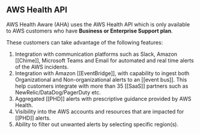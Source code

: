 ## AWS Health API

AWS Health Aware (AHA) uses the AWS Health API which is only available to AWS customers who have **Business or Enterprise Support plan**.

These customers can take advantage of the following features:

1.  Integration with communication platforms such as Slack, Amazon [[Chime]], Microsoft Teams and Email for automated and real time alerts of the AWS incidents.
2.  Integration with Amazon [[EventBridge]], with capability to ingest both Organizational and Non-organizational alerts to an [[event bus]]. This help customers integrate with more than 35 [[SaaS]] partners such as NewRelic/DataDog/PagerDuty etc.
3.  Aggregated [[PHD]] alerts with prescriptive guidance provided by AWS Health.
4.  Visibility into the AWS accounts and resources that are impacted for [[PHD]] alerts.
5.  Ability to filter out unwanted alerts by selecting specific region(s).